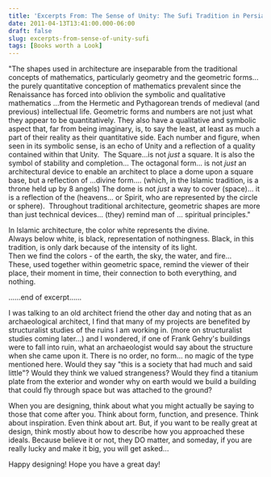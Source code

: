 ```yaml
---
title: 'Excerpts From: The Sense of Unity: The Sufi Tradition in Persian Architecture'
date: 2011-04-13T13:41:00.000-06:00
draft: false
slug: excerpts-from-sense-of-unity-sufi
tags: [Books worth a Look]
---
```


"The shapes used in architecture are inseparable from the traditional concepts of mathematics, particularly geometry and the geometric forms... the purely quantitative conception of mathematics prevalent since the Renaissance has forced into oblivion the symbolic and qualitative mathematics ...from the Hermetic and Pythagorean trends of medieval (and previous) intellectual life. Geometric forms and numbers are not just what they appear to be quantitatively. They also have a qualitative and symbolic aspect that, far from being imaginary, is, to say the least, at least as much a part of their reality as their quantitative side. Each number and figure, when seen in its symbolic sense, is an echo of Unity and a reflection of a quality contained within that Unity.  The Square...is not _just_ a square. It is also the symbol of stability and completion... The octagonal form... is not _just_ an architectural device to enable an architect to place a dome upon a square base, but a reflection of ...divine form.... (which, in the Islamic tradition, is a throne held up by 8 angels) The dome is not _just_ a way to cover (space)... it is a reflection of the (heavens... or Spirit, who are represented by the circle or sphere).  Throughout traditional architecture, geometric shapes are more than just technical devices... (they) remind man of ... spiritual principles."  
  
  
In Islamic architecture, the color white represents the divine.  
Always below white, is black, representation of nothingness. Black, in this tradition, is only dark because of the intensity of its light.  
Then we find the colors - of the earth, the sky, the water, and fire...  
These, used together within geometric space, remind the viewer of their place, their moment in time, their connection to both everything, and nothing.  
  
......end of excerpt......  
  
I was talking to an old architect friend the other day and noting that as an archaeological architect, I find that many of my projects are benefited by structuralist studies of the ruins I am working in. (more on structuralist studies coming later...) and I wondered, if one of Frank Gehry's buildings were to fall into ruin, what an archaeologist would say about the structure when she came upon it. There is no order, no form... no magic of the type mentioned here. Would they say "this is a society that had much and said little"? Would they think we valued strangeness? Would they find a titanium plate from the exterior and wonder why on earth would we build a building that could fly through space but was attached to the ground?  
  
When you are designing, think about what you might actually be saying to those that come after you. Think about form, function, and presence. Think about inspiration. Even think about art. But, if you want to be really great at design, think mostly about how to describe how you approached these ideals. Because believe it or not, they DO matter, and someday, if you are really lucky and make it big, you will get asked...  
  
Happy designing! Hope you have a great day!